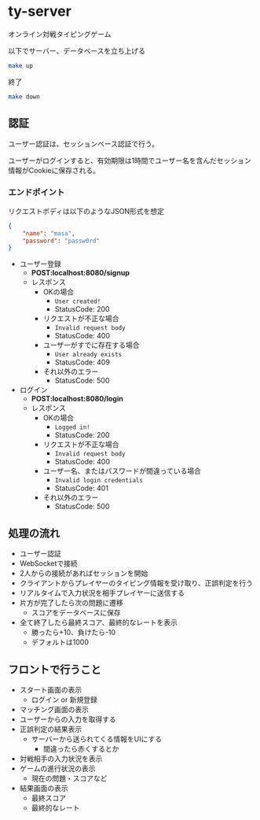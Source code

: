 # ty-server

オンライン対戦タイピングゲーム

以下でサーバー、データベースを立ち上げる
```bash
make up
```
終了
```bash
make down
```

## 認証
ユーザー認証は、セッションベース認証で行う。

ユーザーがログインすると、有効期限は1時間でユーザー名を含んだセッション情報がCookieに保存される。
### エンドポイント
リクエストボディは以下のようなJSON形式を想定
```json
{
    "name": "masa",
    "password": "passw0rd"
}
```
- ユーザー登録
    - **POST:localhost:8080/signup**
    - レスポンス
        - OKの場合
            - `User created!`
            - StatusCode: 200
        - リクエストが不正な場合
            - `Invalid request body`
            - StatusCode: 400
        - ユーザーがすでに存在する場合
            - `User already exists`
            - StatusCode: 409
        - それ以外のエラー
            - StatusCode: 500
- ログイン
    - **POST:localhost:8080/login**
    - レスポンス
        - OKの場合
            - `Logged in!`
            - StatusCode: 200
        - リクエストが不正な場合
            - `Invalid request body`
            - StatusCode: 400
        - ユーザー名、またはパスワードが間違っている場合
            - `Invalid login credentials`
            - StatusCode: 401
        - それ以外のエラー
            - StatusCode: 500



## 処理の流れ
- ユーザー認証
- WebSocketで接続
- 2人からの接続があればセッションを開始
- クライアントからプレイヤーのタイピング情報を受け取り、正誤判定を行う
- リアルタイムで入力状況を相手プレイヤーに送信する
- 片方が完了したら次の問題に遷移
    - スコアをデータベースに保存
- 全て終了したら最終スコア、最終的なレートを表示
    - 勝ったら+10、負けたら-10
    - デフォルトは1000

## フロントで行うこと
- スタート画面の表示
    - ログイン or 新規登録
- マッチング画面の表示
- ユーザーからの入力を取得する
- 正誤判定の結果表示
    - サーバーから送られてくる情報をUIにする
         - 間違ったら赤くするとか
- 対戦相手の入力状況を表示
- ゲームの進行状況の表示
    - 現在の問題・スコアなど
- 結果画面の表示
    - 最終スコア
    - 最終的なレート
